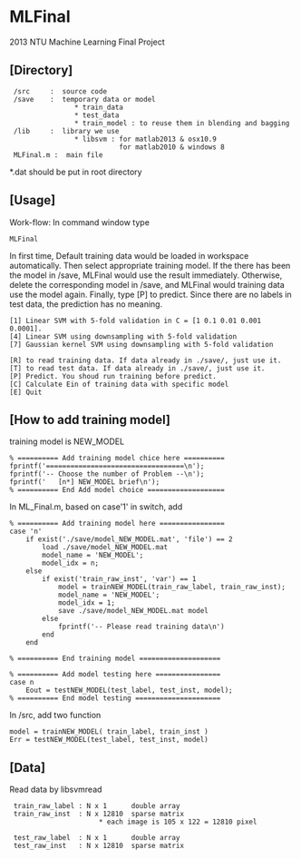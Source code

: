 MLFinal
=======

2013 NTU Machine Learning Final Project


[Directory]
---------------------
```
 /src     :  source code
 /save    :  temporary data or model
                * train_data
                * test_data
                * train_model : to reuse them in blending and bagging
 /lib     :  library we use
                * libsvm : for matlab2013 & osx10.9
                           for matlab2010 & windows 8
 MLFinal.m :  main file
```
*.dat should be put in root directory

[Usage]
---------------------
Work-flow:
In command window type 
```
MLFinal
```
In first time, Default training data would be loaded in workspace automatically. Then select appropriate training model. If the there has been the model in /save, MLFinal would use the result immediately. Otherwise, delete the corresponding model in /save, and MLFinal would training data use the model again. Finally, type [P] to predict.
Since there are no labels in test data, the prediction has no meaning.

```
[1] Linear SVM with 5-fold validation in C = [1 0.1 0.01 0.001 0.0001].
[4] Linear SVM using downsampling with 5-fold validation
[7] Gaussian kernel SVM using downsampling with 5-fold validation

[R] to read training data. If data already in ./save/, just use it.
[T] to read test data. If data already in ./save/, just use it.
[P] Predict. You shoud run training before predict.
[C] Calculate Ein of training data with specific model
[E] Quit
```

[How to add training model]
---------------------
training model is NEW_MODEL
```
% ========== Add training model chice here ==========
fprintf('==================================\n');
fprintf('-- Choose the number of Problem --\n');
fprintf('   [n*] NEW_MODEL brief\n');
% ========== End Add model choice ===================
```
In ML_Final.m, based on case'1' in switch, add 
```
% ========== Add training model here ================
case 'n'
    if exist('./save/model_NEW_MODEL.mat', 'file') == 2
        load ./save/model_NEW_MODEL.mat
        model_name = 'NEW_MODEL';
        model_idx = n;
    else
        if exist('train_raw_inst', 'var') == 1                    
            model = trainNEW_MODEL(train_raw_label, train_raw_inst);
            model_name = 'NEW_MODEL';
            model_idx = 1;
            save ./save/model_NEW_MODEL.mat model
        else
            fprintf('-- Please read training data\n')
        end
    end
            
% ========== End training model ====================
```
```
% ========== Add model testing here ================
case n
    Eout = testNEW_MODEL(test_label, test_inst, model);
% ========== End model testing =====================
```

In /src, add two function
```
model = trainNEW_MODEL( train_label, train_inst )
Err = testNEW_MODEL(test_label, test_inst, model)
```
  
[Data]
---------------------
Read data by libsvmread
```
 train_raw_label : N x 1      double array
 train_raw_inst  : N x 12810  sparse matrix
                      * each image is 105 x 122 = 12810 pixel

 test_raw_label  : N x 1      double array
 test_raw_inst   : N x 12810  sparse matrix
```
